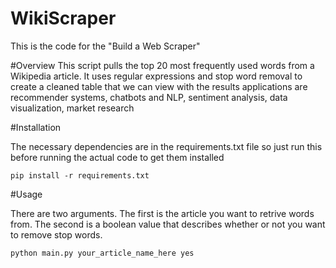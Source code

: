 # WikiScraper
This is the code for the "Build a Web Scraper"

#Overview
This script pulls the top 20 most frequently used words from a Wikipedia article. It uses regular expressions and stop word removal to create a cleaned table that we can view with the results
applications are recommender systems, chatbots and NLP, sentiment analysis, data visualization, market research

#Installation

The necessary dependencies are in the requirements.txt file so just run this before running the actual code to get them installed

``
pip install -r requirements.txt
``

#Usage

There are two arguments. The first is the article you want to retrive words from. 
The second is a boolean value that describes
whether or not you want to remove stop words. 

``
python main.py your_article_name_here yes
``
